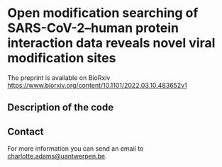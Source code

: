Open modification searching of SARS-CoV-2–human protein interaction data reveals novel viral modification sites
========

The preprint is available on BioRxiv <https://www.biorxiv.org/content/10.1101/2022.03.10.483652v1>

Description of the code
-------


Contact
-------

For more information you can send an email to <charlotte.adams@uantwerpen.be>.
